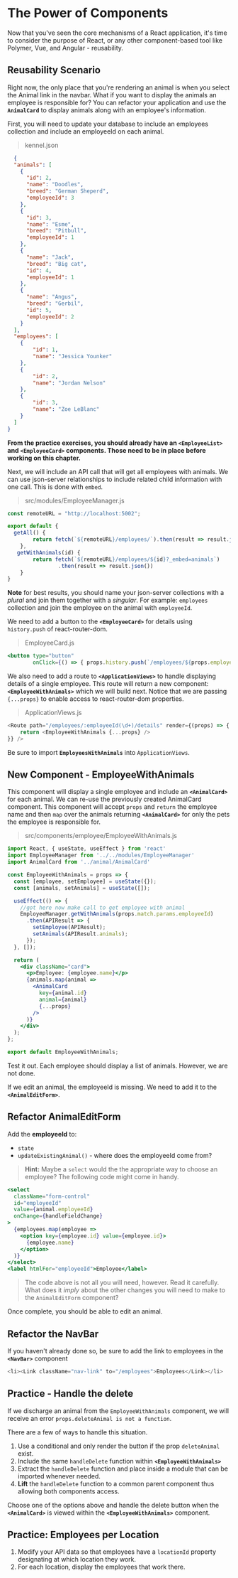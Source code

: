 # The Power of Components

Now that you've seen the core mechanisms of a React application, it's time to consider the purpose of React, or any other component-based tool like Polymer, Vue, and Angular - reusability.

## Reusability Scenario

Right now, the only place that you're rendering an animal is when you select the Animal link in the navbar. What if you want to display the animals an employee is responsible for? You can refactor your application and use the **`AnimalCard`** to display animals along with an employee's information.

First, you will need to update your database to include an employees collection and include an employeeId on each animal.

> kennel.json

```json
  {
  "animals": [
    {
      "id": 2,
      "name": "Doodles",
      "breed": "German Sheperd",
      "employeeId": 3
    },
    {
      "id": 3,
      "name": "Esme",
      "breed": "Pitbull",
      "employeeId": 1
    },
    {
      "name": "Jack",
      "breed": "Big cat",
      "id": 4,
      "employeeId": 1
    },
    {
      "name": "Angus",
      "breed": "Gerbil",
      "id": 5,
      "employeeId": 2
    }
  ],
  "employees": [
    {
        "id": 1,
        "name": "Jessica Younker"
    },
    {
        "id": 2,
        "name": "Jordan Nelson"
    },
    {
        "id": 3,
        "name": "Zoe LeBlanc"
    }
  ]
}
```

**From the practice exercises, you should already have an `<EmployeeList>` and `<EmployeeCard>` components. Those need to be in place before working on this chapter.**

Next, we will include an API call that will get all employees with animals. We can use json-server relationships to include related child information with one call. This is done with `embed`.

> src/modules/EmployeeManager.js

```js
const remoteURL = "http://localhost:5002";

export default {
  getAll() {
        return fetch(`${remoteURL}/employees/`).then(result => result.json())
    },
   getWithAnimals(id) {
        return fetch(`${remoteURL}/employees/${id}?_embed=animals`)
                .then(result => result.json())
    }
}

```

**Note** for best results, you should name your json-server collections with a *plural* and join them together with a *singular*. For example: `employees` collection and join the employee on the animal with `employeeId`.

We need to add a button to the **`<EmployeeCard>`** for details using `history.push` of react-router-dom.

> EmployeeCard.js

```jsx
<button type="button"
        onClick={() => { props.history.push(`/employees/${props.employee.id}/details`) }}>Details</button>
```

We also need to add a route to **`<ApplicationViews>`** to handle displaying details of a single employee. This route will return a new component: **`<EmployeeWithAnimals>`** which we will build next. Notice that we are passing `{...props}` to enable access to react-router-dom properties.

> ApplicationViews.js

```js
<Route path="/employees/:employeeId(\d+)/details" render={(props) => {
    return <EmployeeWithAnimals {...props} />
}} />

```
Be sure to import **`EmployeesWithAnimals`** into `ApplicationViews`.

## New Component - EmployeeWithAnimals

This component will display a single employee and include an **`<AnimalCard>`** for each animal. We can re-use the previously created AnimalCard component. This component will accept `props` and `return` the employee name and then `map` over the animals returning **`<AnimalCard>`** for only the pets the employee is responsible for.

> src/components/employee/EmployeeWithAnimals.js

```jsx
import React, { useState, useEffect } from 'react'
import EmployeeManager from '../../modules/EmployeeManager'
import AnimalCard from '../animal/AnimalCard'

const EmployeeWithAnimals = props => {
  const [employee, setEmployee] = useState({});
  const [animals, setAnimals] = useState([]);

  useEffect(() => {
    //got here now make call to get employee with animal
    EmployeeManager.getWithAnimals(props.match.params.employeeId)
      .then(APIResult => {
        setEmployee(APIResult);
        setAnimals(APIResult.animals);
      });
  }, []);

  return (
    <div className="card">
      <p>Employee: {employee.name}</p>
      {animals.map(animal =>
        <AnimalCard
          key={animal.id}
          animal={animal}
          {...props}
        />
      )}
    </div>
  );
};

export default EmployeeWithAnimals;
```

Test it out. Each employee should display a list of animals. However, we are not done.

If we edit an animal, the employeeId is missing. We need to add it to the **`<AnimalEditForm>`**.

## Refactor AnimalEditForm

Add the **employeeId** to:

* `state`
* `updateExistingAnimal()` - where does the employeeId come from?

> **Hint:** Maybe a `select` would the the appropriate way to choose an employee?
> The following code might come in handy.

```jsx
<select
  className="form-control"
  id="employeeId"
  value={animal.employeeId}
  onChange={handleFieldChange}
>
  {employees.map(employee =>
    <option key={employee.id} value={employee.id}>
      {employee.name}
    </option>
  )}
</select>
<label htmlFor="employeeId">Employee</label>
```

> The code above is not all you will need, however. Read it carefully. What does it _imply_ about the other changes you will need to make to the `AnimalEditForm` component?

Once complete, you should be able to edit an animal.

## Refactor the NavBar

If you haven't already done so, be sure to add the link to employees in the **`<NavBar>`** component

```js
<li><Link className="nav-link" to="/employees">Employees</Link></li>
```

## Practice - Handle the delete

If we discharge an animal from the `EmployeeWithAnimals` component, we will receive an error `props.deleteAnimal is not a function`.

There are a few of ways to handle this situation.

1. Use a conditional and only render the button if the prop `deleteAnimal` exist.
1. Include the same `handleDelete` function within **`<EmployeeWithAnimals>`**
1. Extract the `handleDelete` function and place inside a module that can be imported whenever needed.
1. **Lift** the `handleDelete` function to a common parent component thus allowing both components access.

Choose one of the options above and handle the delete button when the **`<AnimalCard>`** is viewed within the **`<EmployeeWithAnimals>`** component.

## Practice: Employees per Location

1. Modify your API data so that employees have a `locationId` property designating at which location they work.
1. For each location, display the employees that work there.
